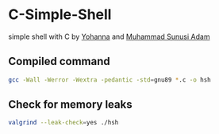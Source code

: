 # C-Simple-Shell
simple shell with C by [Yohanna](https://github.com/yohanna02) and [Muhammad Sunusi Adam](https://github.com/Binadam442)

## Compiled command
```bash
gcc -Wall -Werror -Wextra -pedantic -std=gnu89 *.c -o hsh
```

## Check for memory leaks
```bash
valgrind --leak-check=yes ./hsh
```
